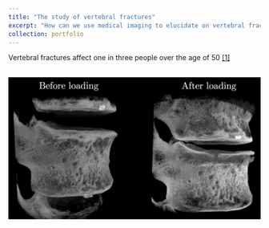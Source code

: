 ```yaml
---
title: "The study of vertebral fractures"
excerpt: "How can we use medical imaging to elucidate on vertebral fracture mechanisms? <br/><img src='/images/CompressionCT.png'>"
collection: portfolio
---
```


Vertebral fractures affect one in three people over the age of 50 [[1]](https://www.sciencedirect.com/science/article/pii/S1076633206000134?casa_token=Lt9FqfoDOCEAAAAA:it71_AnfBZwtyYkzcN-sImB-Bj47Z2ET4gIiEgn-JYSC8oUr07ibMvilkaLxXGdyacSTBktuN3DN)

<br/><img src='/images/CompressionCT.png'>
